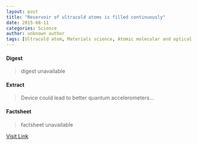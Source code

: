 ```yaml
---
layout: post
title: "Reservoir of ultracold atoms is filled continuously"
date: 2015-08-11
categories: Science
author: unknown author
tags: [Ultracold atom, Materials science, Atomic molecular and optical physics, Mechanical engineering, Nature, Manufacturing, Mechanics, Chemistry, Physical sciences, Physics, Applied and interdisciplinary physics, Physical chemistry]
---
```



#### Digest
>digest unavailable

#### Extract
>Device could lead to better quantum accelerometers...

#### Factsheet
>factsheet unavailable

[Visit Link](http://physicsworld.com/cws/article/news/2015/jul/30/reservoir-of-ultracold-atoms-is-filled-continuously)


